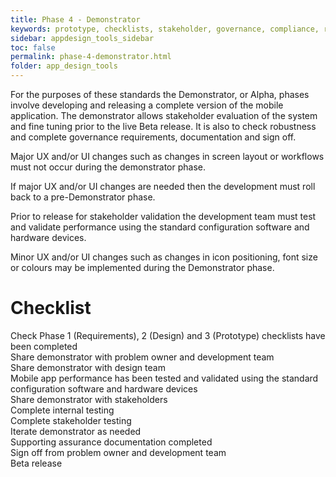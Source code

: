 ```yaml
---
title: Phase 4 - Demonstrator
keywords: prototype, checklists, stakeholder, governance, compliance, requirements, testing, 
sidebar: appdesign_tools_sidebar
toc: false
permalink: phase-4-demonstrator.html
folder: app_design_tools 
---
```


For the purposes of these standards the Demonstrator, or Alpha, phases involve developing and releasing a complete version of the mobile application. The demonstrator allows stakeholder evaluation of the system and fine tuning prior to the live Beta release. It is also to check robustness and complete governance requirements, documentation and sign off.

Major UX and/or UI changes such as changes in screen layout or workflows must not occur during the demonstrator phase.

If major UX and/or UI changes are needed then the development must roll back to a pre-Demonstrator phase.

Prior to release for stakeholder validation the development team must test and validate performance using the standard configuration software and hardware devices.

Minor UX and/or UI changes such as changes in icon positioning, font size or colours may be implemented during the Demonstrator phase.

# Checklist

<p>
				<i class="far fa-square"></i> Check Phase 1 (Requirements), 2 (Design) and 3 (Prototype) checklists have been completed<br>
				<i class="far fa-square"></i> Share demonstrator with problem owner and development team<br>
				<i class="far fa-square"></i> Share demonstrator with design team<br>
				<i class="far fa-square"></i> Mobile app performance has been tested and validated using the standard configuration software and hardware devices<br>
				<i class="far fa-square"></i> Share demonstrator with stakeholders<br>
				<i class="far fa-square"></i> Complete internal testing<br>
				<i class="far fa-square"></i> Complete stakeholder testing<br>
				<i class="far fa-square"></i> Iterate demonstrator as needed<br>
				<i class="far fa-square"></i> Supporting assurance documentation completed  <br>
				<i class="far fa-square"></i> Sign off from problem owner and development team<br>
				<i class="far fa-square"></i> Beta release
			</p>
